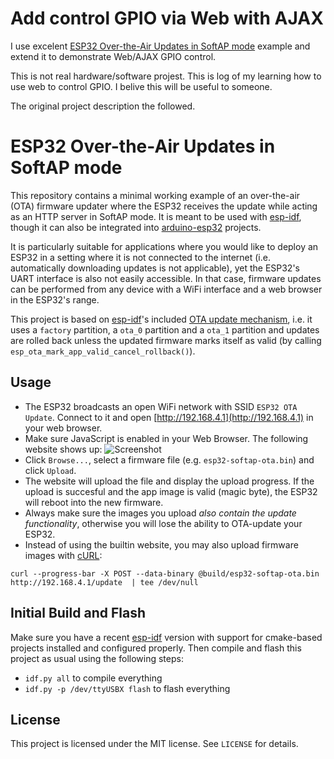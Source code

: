 # Add control GPIO via Web with AJAX

I use excelent [ESP32 Over-the-Air Updates in SoftAP mode](https://github.com/Jeija/esp32-softap-ota) example and extend it to demonstrate Web/AJAX GPIO control.

This is not real hardware/software projest. This is log of my learning how to use web to control GPIO. I belive this will be useful to someone.

The original project description the followed.

# ESP32 Over-the-Air Updates in SoftAP mode
This repository contains a minimal working example of an over-the-air (OTA) firmware updater where the ESP32 receives the update while acting as an HTTP server in SoftAP mode.
It is meant to be used with [esp-idf](https://github.com/espressif/esp-idf), though it can also be integrated into [arduino-esp32](https://github.com/espressif/arduino-esp32) projects.

It is particularly suitable for applications where you would like to deploy an ESP32 in a setting where it is not connected to the internet (i.e. automatically downloading updates is not applicable), yet the ESP32's UART interface is also not easily accessible.
In that case, firmware updates can be performed from any device with a WiFi interface and a web browser in the ESP32's range.

This project is based on [esp-idf](https://github.com/espressif/esp-idf)'s included [OTA update mechanism](https://docs.espressif.com/projects/esp-idf/en/latest/esp32/api-reference/system/ota.html), i.e. it uses a `factory` partition, a `ota_0` partition and a `ota_1` partition and updates are rolled back unless the updated firmware marks itself as valid (by calling `esp_ota_mark_app_valid_cancel_rollback()`).

## Usage
* The ESP32 broadcasts an open WiFi network with SSID `ESP32 OTA Update`. Connect to it and open [http://192.168.4.1](http://192.168.4.1) in your web browser.
* Make sure JavaScript is enabled in your Web Browser. The following website shows up:
![Screenshot](screenshot.png)
* Click `Browse...`, select a firmware file (e.g. `esp32-softap-ota.bin`) and click `Upload`. 
* The website will upload the file and display the upload progress. If the upload is succesful and the app image is valid (magic byte), the ESP32 will reboot into the new firmware.
* Always make sure the images you upload *also contain the update functionality*, otherwise you will lose the ability to OTA-update your ESP32.
* Instead of using the builtin website, you may also upload firmware images with [cURL](https://curl.se/):
```
curl --progress-bar -X POST --data-binary @build/esp32-softap-ota.bin http://192.168.4.1/update  | tee /dev/null
```

## Initial Build and Flash
Make sure you have a recent [esp-idf](https://github.com/espressif/esp-idf) version with support for cmake-based projects installed and configured properly. Then compile and flash this project as usual using the following steps:

* `idf.py all` to compile everything
* `idf.py -p /dev/ttyUSBX flash` to flash everything

## License
This project is licensed under the MIT license. See `LICENSE` for details.
